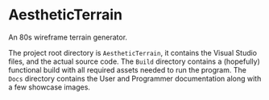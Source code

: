 # AestheticTerrain
An 80s wireframe terrain generator.

The project root directory is `AestheticTerrain`, it contains the Visual Studio files, and the actual source code.
The `Build` directory contains a (hopefully) functional build with all required assets needed to run the program.
The `Docs` directory contains the User and Programmer documentation along with a few showcase images.
